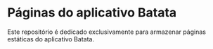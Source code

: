 # Páginas do aplicativo Batata
Este repositório é dedicado exclusivamente para armazenar páginas estáticas do aplicativo Batata.
